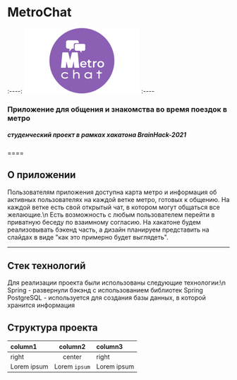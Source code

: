 # MetroChat
:----:
![logo](https://github.com/MarishkaAnt/brainhack_team1/blob/main/logo%202.5.png)
:----
### Приложение для общения и знакомства во время поездок в метро
##### студенческий проект в рамках хакатона BrainHack-2021

====
## О приложении
  Пользователям приложения доступна карта метро и информация об активных пользователях на каждой ветке метро, готовых к общению. На каждой ветке есть свой открытый чат, в котором могут общаться все желающие.\n
  Есть возможность с любым пользователем перейти в приватную беседу по взаимному согласию. На хакатоне будем реализовывать бэкенд часть, а дизайн планируем представить на слайдах в виде "как это примерно будет выглядеть".

----
## Стек технологий
Для реализации проекта были использованы следующие технологии:\n
Spring - развернули бэкэнд с использованием библиотек Spring
PostgreSQL - используется для создания базы данных, в которой хранится информация

## Структура проекта
| column1 | column2 | column3|
|:----|:----:|:----------|
| right | center | right |
| Lorem ipsum | Lorem `ipsum` | Lorem ipsum |
